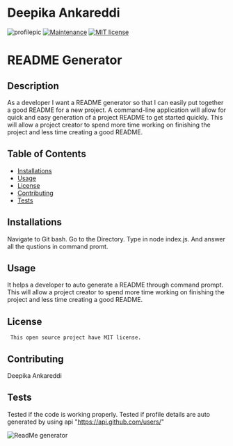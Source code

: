
  
# Deepika Ankareddi

![profilepic](https://avatars1.githubusercontent.com/u/61395542?v=4)
[![Maintenance](https://img.shields.io/badge/Maintained%3F-yes-green.svg)](https://GitHub.com/Naereen/StrapDown.js/graphs/commit-activity)
[![MIT license](https://img.shields.io/badge/License-MIT-blue.svg)](https://lbesson.mit-license.org/)

  # README Generator
  ## Description 
 
As a developer I want a README generator so that I can easily put together a good README for a new project. A command-line application will allow for quick and easy generation of a project README to get started quickly. This will allow a project creator to spend more time working on finishing the project and less time creating a good README.
  ## Table of Contents 
 

  - [Installations](#installations)
  - [Usage](#usage)
  - [License](#license)
  - [Contributing](#contributing)
  - [Tests](#tests)
  ## Installations 
 
 Navigate to Git bash. Go to the Directory. Type in node index.js. And answer all the qustions in command promt.
  ## Usage 
 
 It helps a developer to auto generate a README through command prompt. This will allow a project creator to spend more time working on finishing the project and less time creating a good README.
  ## License
 	 This open source project have MIT license.
  ## Contributing 
 
 Deepika Ankareddi
  ## Tests 
 
 Tested if the code is working properly. Tested if profile details are auto generated by using api "https://api.github.com/users/"

 ![ReadMe generator](./Assets/README.gif.gif)
  
  
